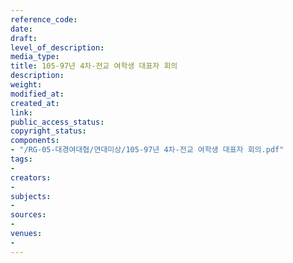 ```yaml
---
reference_code: 
date: 
draft: 
level_of_description: 
media_type: 
title: 105-97년 4차-전교 여학생 대표자 회의
description: 
weight: 
modified_at: 
created_at: 
link: 
public_access_status: 
copyright_status: 
components:
- "/RG-05-대경여대협/연대미상/105-97년 4차-전교 여학생 대표자 회의.pdf"
tags:
- 
creators:
- 
subjects:
- 
sources:
- 
venues:
- 
---
```

